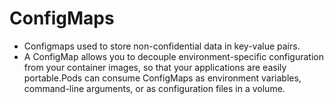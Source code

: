 # ConfigMaps
- Configmaps used to store non-confidential data in key-value pairs. 
- A ConfigMap allows you to decouple environment-specific configuration from your container images, so that your applications are easily portable.Pods can consume ConfigMaps as environment variables, command-line arguments, or as configuration files in a volume.

